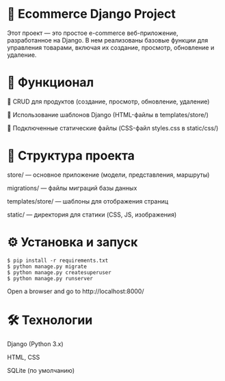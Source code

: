 # 🛒 Ecommerce Django Project
Этот проект — это простое e-commerce веб-приложение, разработанное на Django. В нем реализованы базовые функции для управления товарами, включая их создание, просмотр, обновление и удаление.

# 🚀 Функционал
📌 CRUD для продуктов (создание, просмотр, обновление, удаление)

🎨 Использование шаблонов Django (HTML-файлы в templates/store/)

🎯 Подключенные статические файлы (CSS-файл styles.css в static/css/)

# 📂 Структура проекта
store/ — основное приложение (модели, представления, маршруты)

migrations/ — файлы миграций базы данных

templates/store/ — шаблоны для отображения страниц

static/ — директория для статики (CSS, JS, изображения)

# ⚙ Установка и запуск
```
$ pip install -r requirements.txt
$ python manage.py migrate
$ python manage.py createsuperuser
$ python manage.py runserver
```

Open a browser and go to http://localhost:8000/

# 🛠 Технологии
Django (Python 3.x)

HTML, CSS

SQLite (по умолчанию)
